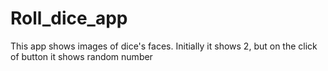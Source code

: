 # Roll_dice_app

This app shows images of dice's faces. Initially it shows 2, but on the click of button it shows random number